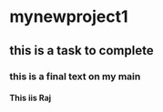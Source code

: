 # mynewproject1
## this is a task to complete
### this is a final text on my main 
#### This iis Raj

